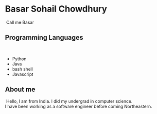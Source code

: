 # Basar Sohail Chowdhury
​
Call me Basar
​
## Programming Languages
​
- Python
- Java
- bash shell
- Javascript
​
## About me
​
Hello, I am from India. I did my undergrad in computer science.  
I have been working as a software engineer before coming Northeastern.  


